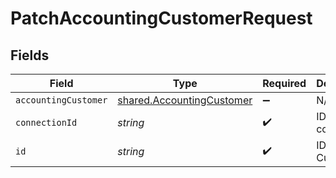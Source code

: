 # PatchAccountingCustomerRequest


## Fields

| Field                                                                         | Type                                                                          | Required                                                                      | Description                                                                   |
| ----------------------------------------------------------------------------- | ----------------------------------------------------------------------------- | ----------------------------------------------------------------------------- | ----------------------------------------------------------------------------- |
| `accountingCustomer`                                                          | [shared.AccountingCustomer](../../../sdk/models/shared/accountingcustomer.md) | :heavy_minus_sign:                                                            | N/A                                                                           |
| `connectionId`                                                                | *string*                                                                      | :heavy_check_mark:                                                            | ID of the connection                                                          |
| `id`                                                                          | *string*                                                                      | :heavy_check_mark:                                                            | ID of the Customer                                                            |